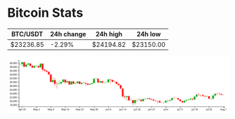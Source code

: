 # Bitcoin Stats

BTC/USDT|24h change|24h high|24h low|
|---|---|---|---|
|$23236.85|-2.29%|$24194.82|$23150.00|

<img src="./chart.svg">

